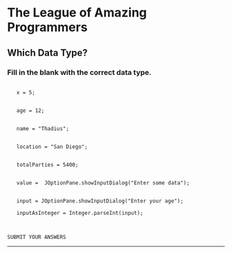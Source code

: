

# The League of Amazing Programmers


## Which Data Type?


### Fill in the blank with the correct data type.

```

   x = 5; 

  
   age = 12; 

  
   name = "Thadius"; 

  
   location = "San Diego"; 

  
   totalParties = 5400; 

  
   value =  JOptionPane.showInputDialog("Enter some data");

  
   input = JOptionPane.showInputDialog("Enter your age"); 

   inputAsInteger = Integer.parseInt(input); 

  

SUBMIT YOUR ANSWERS
```
<hr size="3"/>

